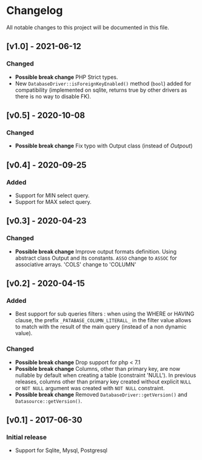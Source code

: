 # Changelog
All notable changes to this project will be documented in this file.

## [v1.0] - 2021-06-12

### Changed
- **Possible break change** PHP Strict types.
- New `DatabaseDriver::isForeignKeyEnabled()` method (`bool`) added for compatibility (implemented on sqlite, returns true by other drivers as there is no way to disable FK).

## [v0.5] - 2020-10-08

### Changed
- **Possible break change** Fix typo with Output class (instead of *Outpout*)


## [v0.4] - 2020-09-25

### Added
- Support for MIN select query.
- Support for MAX select query.


## [v0.3] - 2020-04-23

### Changed
- **Possible break change** Improve output formats definition. Using abstract class Output and its constants. `ASSO` change to `ASSOC` for associative arrays. 'COLS' change to 'COLUMN'  


## [v0.2] - 2020-04-15

### Added
- Best support for sub queries filters : when using the WHERE or HAVING clause, the prefix `_PATABASE_COLUMN_LITERALL_` in the filter value allows to match with the result of the main query (instead of a non dynamic value). 

### Changed
- **Possible break change** Drop support for php < 7.1
- **Possible break change** Columns, other than primary key,  are now nullable by default when creating a table (constraint 'NULL'). In previous releases, columns other than primary key created without explicit `NULL` or `NOT NULL` argument was created with `NOT NULL` constraint. 
- **Possible break change** Removed `DatabaseDriver::getVersion()` and `Datasource::getVersion()`.


## [v0.1] - 2017-06-30

### Initial release
- Support for Sqlite, Mysql, Postgresql
